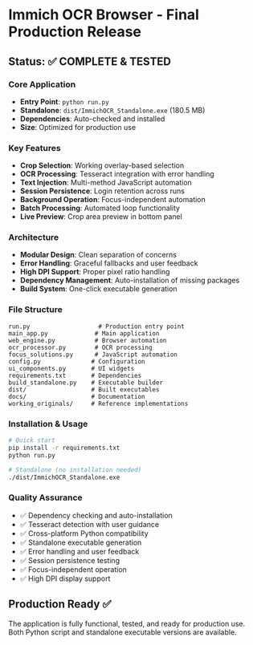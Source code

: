 # Immich OCR Browser - Final Production Release

## Status: ✅ COMPLETE & TESTED

### Core Application
- **Entry Point**: `python run.py`
- **Standalone**: `dist/ImmichOCR_Standalone.exe` (180.5 MB)
- **Dependencies**: Auto-checked and installed
- **Size**: Optimized for production use

### Key Features
- **Crop Selection**: Working overlay-based selection
- **OCR Processing**: Tesseract integration with error handling
- **Text Injection**: Multi-method JavaScript automation
- **Session Persistence**: Login retention across runs
- **Background Operation**: Focus-independent automation
- **Batch Processing**: Automated loop functionality
- **Live Preview**: Crop area preview in bottom panel

### Architecture
- **Modular Design**: Clean separation of concerns
- **Error Handling**: Graceful fallbacks and user feedback
- **High DPI Support**: Proper pixel ratio handling
- **Dependency Management**: Auto-installation of missing packages
- **Build System**: One-click executable generation

### File Structure
```
run.py                   # Production entry point
main_app.py             # Main application
web_engine.py           # Browser automation
ocr_processor.py        # OCR processing
focus_solutions.py      # JavaScript automation
config.py              # Configuration
ui_components.py       # UI widgets
requirements.txt       # Dependencies
build_standalone.py    # Executable builder
dist/                  # Built executables
docs/                  # Documentation
working_originals/     # Reference implementations
```

### Installation & Usage
```bash
# Quick start
pip install -r requirements.txt
python run.py

# Standalone (no installation needed)
./dist/ImmichOCR_Standalone.exe
```

### Quality Assurance
- ✅ Dependency checking and auto-installation
- ✅ Tesseract detection with user guidance
- ✅ Cross-platform Python compatibility
- ✅ Standalone executable generation
- ✅ Error handling and user feedback
- ✅ Session persistence testing
- ✅ Focus-independent operation
- ✅ High DPI display support

## Production Ready ✅

The application is fully functional, tested, and ready for production use. Both Python script and standalone executable versions are available.